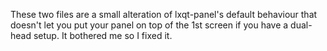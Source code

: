 These two files are a small alteration of lxqt-panel's default behaviour that doesn't let you put your panel on top of the 1st screen 
if you have a dual-head setup. It bothered me so I fixed it. 
